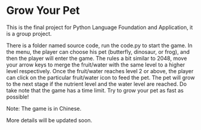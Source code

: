 # Grow Your Pet

This is the final project for Python Language Foundation and Application, it is a group project.

There is a folder named source code, run the code.py to start the game. In the menu, the player can choose his pet (butterfly, dinosaur, or frog), and then the player will enter the game. The rules a bit similar to 2048, move your arrow keys to merge the fruit/water with the same level to a higher level respectively. Once the fruit/water reaches level 2 or above, the player can click on the particular fruit/water icon to feed the pet. The pet will grow to the next stage if the nutrient level and the water level are reached. Do take note that the game has a time limit. Try to grow your pet as fast as possible!

Note: The game is in Chinese.

More details will be updated soon.
